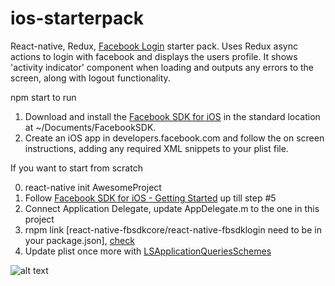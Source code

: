 # ios-starterpack
React-native, Redux, [Facebook Login](https://github.com/facebook/react-native-fbsdk) starter pack. Uses Redux async actions to login with facebook and displays the users profile. It shows 'activity indicator' component when loading and outputs any errors to the screen, along with logout functionality.

npm start to run

1. Download and install the [Facebook SDK for iOS](https://developers.facebook.com/docs/ios) in the standard location at ~/Documents/FacebookSDK.
2. Create an iOS app in developers.facebook.com and follow the on screen instructions, adding any required XML snippets to your plist file.

If you want to start from scratch

0. react-native init AwesomeProject
1. Follow [Facebook SDK for iOS - Getting Started](https://developers.facebook.com/docs/ios/getting-started) up till step #5
2. Connect Application Delegate, update AppDelegate.m to the one in this project 
3. rnpm link [react-native-fbsdkcore/react-native-fbsdklogin need to be in your package.json], [check](http://facebook.github.io/react-native/docs/linking-libraries-ios.html)
4. Update plist once more with [LSApplicationQueriesSchemes](https://developers.facebook.com/docs/ios/ios9)
    
![alt text](http://i.imgur.com/VDNjicp.gif, 'screenshot')
